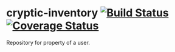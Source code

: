 # cryptic-inventory [![Build Status](https://travis-ci.com/cryptic-game/cryptic-inventory.svg?branch=master)](https://travis-ci.com/cryptic-game/cryptic-inventory) [![Coverage Status](https://coveralls.io/repos/github/cryptic-game/cryptic-inventory/badge.svg?branch=master)](https://coveralls.io/github/cryptic-game/cryptic-inventory?branch=master)
Repository for property of a user.
